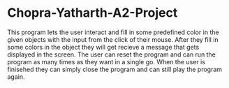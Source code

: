# Chopra-Yatharth-A2-Project
This program lets the user interact and fill in some predefined color in the given objects with the input from the click of their mouse.
After they fill in some colors in the object they will get recieve a message that gets displayed in the screen.
The user can reset the program and can run the program as many times as they want in a single go.
When the user is finisehed they can simply close the program and can still play the program again.

